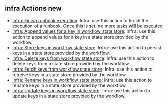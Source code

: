
## infra Actions new
* [Infra: Finish runbook execution](https://github.com/unskript/Awesome-CloudOps-Automation/tree/master/Postgresql/Display_Postgresql_Long_Running.ipynb): Infra: use this action to finish the execution of a runbook. Once this is set, no more tasks will be executed
* [Infra: Append values for a key in workflow state store](https://github.com/unskript/Awesome-CloudOps-Automation/tree/master/Postgresql/Display_Postgresql_Long_Running.ipynb): Infra: use this action to append values for a key in a state store provided by the workflow.
* [Infra: Store keys in workflow state store](https://github.com/unskript/Awesome-CloudOps-Automation/tree/master/Postgresql/Display_Postgresql_Long_Running.ipynb): Infra: use this action to persist keys in a state store provided by the workflow.
* [Infra: Delete keys from workflow state store](https://github.com/unskript/Awesome-CloudOps-Automation/tree/master/Postgresql/Display_Postgresql_Long_Running.ipynb): Infra: use this action to delete keys from a state store provided by the workflow.
* [Infra: Fetch keys from workflow state store](https://github.com/unskript/Awesome-CloudOps-Automation/tree/master/Postgresql/Display_Postgresql_Long_Running.ipynb): Infra: use this action to retreive keys in a state store provided by the workflow.
* [Infra: Rename keys in workflow state store](https://github.com/unskript/Awesome-CloudOps-Automation/tree/master/Postgresql/Display_Postgresql_Long_Running.ipynb): Infra: use this action to rename keys in a state store provided by the workflow.
* [Infra: Update keys in workflow state store](https://github.com/unskript/Awesome-CloudOps-Automation/tree/master/Postgresql/Display_Postgresql_Long_Running.ipynb): Infra: use this action to update keys in a state store provided by the workflow.
